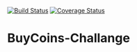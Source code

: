 [![Build Status](https://travis-ci.org/iamcristos/BuyCoins-Challange.svg?branch=master)](https://travis-ci.org/iamcristos/BuyCoins-Challange) [![Coverage Status](https://coveralls.io/repos/github/iamcristos/BuyCoins-Challange/badge.svg)](https://coveralls.io/github/iamcristos/BuyCoins-Challange)
# BuyCoins-Challange
